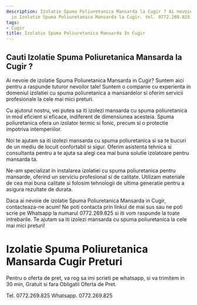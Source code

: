 ```yaml
---
description: Izolatie Spuma Poliuretanica Mansarda la Cugir ? Ai nevoie de un profesionist
  in Izolatie Spuma Poliuretanica Mansarda la Cugir. tel. 0772.269.825
tags:
- Cugir
title: Izolatie Spuma Poliuretanica Mansarda In Cugir
---
```



## Cauti Izolatie Spuma Poliuretanica Mansarda la Cugir ?

Ai nevoie de izolatie Spuma Poliuretanica Mansarda in Cugir? Suntem aici pentru a raspunde tuturor nevoilor tale! Suntem o companie cu experienta in domeniul izolatiei cu spuma poliuretanica a mansardelor si oferim servicii profesionale la cele mai mici preturi.

Cu ajutorul nostru, vei putea sa iti izolezi mansarda cu spuma poliuretanica in mod eficient si eficace, indiferent de dimensiunea acesteia. Spuma poliuretanica ofera un izolator termic si fonic, precum si o protectie impotriva intemperiilor.

Noi te ajutam sa iti izolezi mansarda cu spuma poliuretanica si sa te bucuri de un mediu de locuit confortabil si sigur. Oferim asistenta tehnica si consultanta pentru a te ajuta sa alegi cea mai buna solutie izolatoare pentru mansarda ta.

Ne-am specializat in instalarea izolatiei cu spuma poliuretanica pentru mansarde, oferind un serviciu profesional si de calitate. Utilizam materiale de cea mai buna calitate si folosim tehnologii de ultima generatie pentru a asigura rezultate de durata.

Daca ai nevoie de izolatie Spuma Poliuretanica Mansarda in Cugir, contacteaza-ne acum! Ne poti contacta prin linkul de mai sus sau ne poti scrie pe Whatsapp la numarul 0772.269.825 si iti vom raspunde la toate intrebarile. Te ajutam sa iti izolezi mansarda cu spuma poliuretanica la cele mai mici preturi!

# Izolatie Spuma Poliuretanica Mansarda Cugir Preturi
Pentru o oferta de pret, va rog sa imi scrieti pe whatsapp, si va trimitem in 30 min, Gratuit si fara Obligatii Oferta de Pret.

Tel. 0772.269.825
Whatsapp. 0772.269.825
